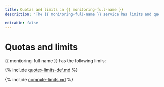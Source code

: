 ```yaml
---
title: Quotas and limits in {{ monitoring-full-name }}
description: 'The {{ monitoring-full-name }} service has limits and quotas for the number of alerts in the cloud, the number of tags for one metric (including mandatory ones). You will learn more about the limitations of the service in this article.'

editable: false
---
```


# Quotas and limits

{{ monitoring-full-name }} has the following limits:

{% include [quotes-limits-def.md](../../_includes/quotes-limits-def.md) %}

{% include [compute-limits.md](../../_includes/monitoring/monitoring-limits.md) %}
